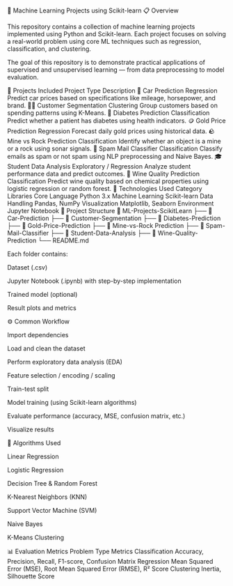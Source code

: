 🤖 Machine Learning Projects using Scikit-learn
📋 Overview

This repository contains a collection of machine learning projects implemented using Python and Scikit-learn.
Each project focuses on solving a real-world problem using core ML techniques such as regression, classification, and clustering.

The goal of this repository is to demonstrate practical applications of supervised and unsupervised learning — from data preprocessing to model evaluation.

🧠 Projects Included
Project	Type	Description
🚗 Car Prediction	Regression	Predict car prices based on specifications like mileage, horsepower, and brand.
🧍‍♂️ Customer Segmentation	Clustering	Group customers based on spending patterns using K-Means.
💉 Diabetes Prediction	Classification	Predict whether a patient has diabetes using health indicators.
🪙 Gold Price Prediction	Regression	Forecast daily gold prices using historical data.
🪨 Mine vs Rock Prediction	Classification	Identify whether an object is a mine or a rock using sonar signals.
📧 Spam Mail Classifier	Classification	Classify emails as spam or not spam using NLP preprocessing and Naive Bayes.
🎓 Student Data Analysis	Exploratory / Regression	Analyze student performance data and predict outcomes.
🍷 Wine Quality Prediction	Classification	Predict wine quality based on chemical properties using logistic regression or random forest.
🧰 Technologies Used
Category	Libraries
Core Language	Python 3.x
Machine Learning	Scikit-learn
Data Handling	Pandas, NumPy
Visualization	Matplotlib, Seaborn
Environment	Jupyter Notebook
📁 Project Structure
📂 ML-Projects-ScikitLearn
├── 📁 Car-Prediction
├── 📁 Customer-Segmentation
├── 📁 Diabetes-Prediction
├── 📁 Gold-Price-Prediction
├── 📁 Mine-vs-Rock Prediction
├── 📁 Spam-Mail-Classifier
├── 📁 Student-Data-Analysis
├── 📁 Wine-Quality-Prediction
└── README.md


Each folder contains:

Dataset (.csv)

Jupyter Notebook (.ipynb) with step-by-step implementation

Trained model (optional)

Result plots and metrics

⚙️ Common Workflow

Import dependencies

Load and clean the dataset

Perform exploratory data analysis (EDA)

Feature selection / encoding / scaling

Train-test split

Model training (using Scikit-learn algorithms)

Evaluate performance (accuracy, MSE, confusion matrix, etc.)

Visualize results

🧩 Algorithms Used

Linear Regression

Logistic Regression

Decision Tree & Random Forest

K-Nearest Neighbors (KNN)

Support Vector Machine (SVM)

Naive Bayes

K-Means Clustering

📊 Evaluation Metrics
Problem Type	Metrics
Classification	Accuracy, Precision, Recall, F1-score, Confusion Matrix
Regression	Mean Squared Error (MSE), Root Mean Squared Error (RMSE), R² Score
Clustering	Inertia, Silhouette Score
